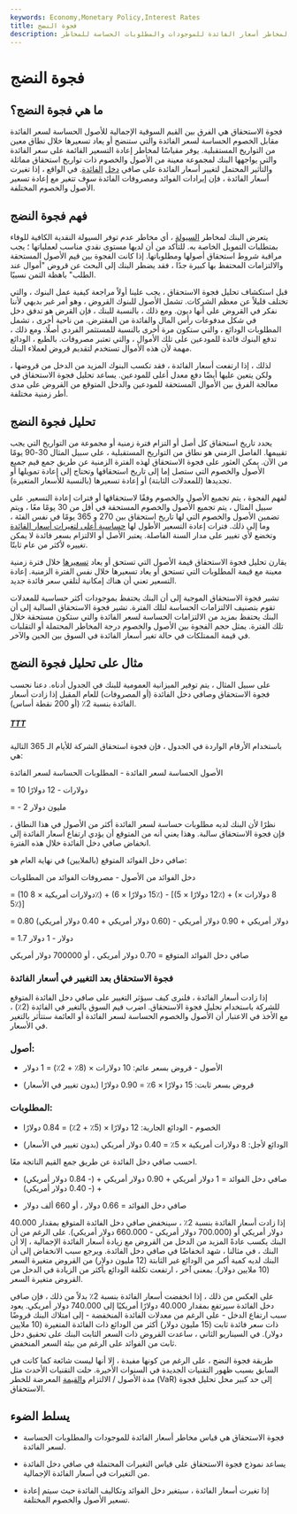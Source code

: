 ```yaml
---
keywords: Economy,Monetary Policy,Interest Rates
title: فجوة النضج
description: فجوة الاستحقاق هي قياس لمخاطر أسعار الفائدة للموجودات والمطلوبات الحساسة للمخاطر.
---
```


# فجوة النضج
## ما هي فجوة النضج؟

فجوة الاستحقاق هي الفرق بين القيم السوقية الإجمالية للأصول الحساسة لسعر الفائدة مقابل الخصوم الحساسة لسعر الفائدة والتي ستنضج أو يعاد تسعيرها خلال نطاق معين من التواريخ المستقبلية. يوفر مقياسًا لمخاطر إعادة التسعير القائمة على سعر الفائدة والتي يواجهها البنك لمجموعة معينة من الأصول والخصوم ذات تواريخ استحقاق مماثلة والتأثير المحتمل لتغيير أسعار الفائدة على صافي [دخل](/net-interest-income) [الفائدة](/net-interest-income). في الواقع ، إذا تغيرت أسعار الفائدة ، فإن إيرادات الفوائد ومصروفات الفائدة سوف تتغير مع إعادة تسعير الأصول والخصوم المختلفة.

## فهم فجوة النضج

يتعرض البنك لمخاطر [السيولة](/liquidityrisk) ، أي مخاطر عدم توفر السيولة النقدية الكافية للوفاء بمتطلبات التمويل الخاصة به. للتأكد من أن لديها مستوى نقدي مناسب لعملياتها ؛ يجب مراقبة شروط استحقاق أصولها ومطلوباتها. إذا كانت الفجوة بين قيم الأصول المستحقة والالتزامات المحتفظ بها كبيرة جدًا ، فقد يضطر البنك إلى البحث عن قروض "أموال عند الطلب" باهظة الثمن نسبيًا.

قبل استكشاف تحليل فجوة الاستحقاق ، يجب علينا أولاً مراجعة كيفية عمل البنوك ، والتي تختلف قليلاً عن معظم الشركات. تشمل الأصول للبنوك القروض ، وهو أمر غير بديهي لأننا نفكر في القروض على أنها ديون. ومع ذلك ، بالنسبة للبنك ، فإن القرض هو تدفق دخل في شكل مدفوعات رأس المال والفائدة من المقترض. من ناحية أخرى ، تشمل المطلوبات الودائع ، والتي ستكون مرة أخرى بالنسبة للمستثمر الفردي أصلًا. ومع ذلك ، تدفع البنوك فائدة للمودعين على تلك الأموال ، والتي تعتبر مصروفات. بالطبع ، الودائع مهمة لأن هذه الأموال تستخدم لتقديم قروض لعملاء البنك.

لذلك ، إذا ارتفعت أسعار الفائدة ، فقد تكسب البنوك المزيد من الدخل من قروضها ، ولكن يتعين عليها أيضًا دفع معدل أعلى للمودعين. يساعد تحليل فجوة الاستحقاق في معالجة الفرق بين الأموال المستحقة للمودعين والدخل المتوقع من القروض على مدى أطر زمنية مختلفة.

## تحليل فجوة النضج

يحدد تاريخ استحقاق كل أصل أو التزام فترة زمنية أو مجموعة من التواريخ التي يجب تقييمها. الفاصل الزمني هو نطاق من التواريخ المستقبلية ، على سبيل المثال 30-90 يومًا من الآن. يمكن العثور على فجوة الاستحقاق لهذه الفترة الزمنية عن طريق جمع قيم جميع الأصول والخصوم التي ستصل إما إلى تاريخ استحقاقها وتحتاج إلى إعادة تمويلها أو تجديدها (للمعدلات الثابتة) أو إعادة تسعيرها (بالنسبة للأسعار المتغيرة).

لفهم الفجوة ، يتم تجميع الأصول والخصوم وفقًا لاستحقاقها أو فترات إعادة التسعير. على سبيل المثال ، يتم تجميع الأصول والخصوم المستحقة في أقل من 30 يومًا معًا ، ويتم تضمين الأصول والخصوم التي لها تاريخ استحقاق بين 270 و 365 يومًا في نفس الفئة ، وما إلى ذلك. فترات إعادة التسعير الأطول لها [حساسية أعلى لتغيرات أسعار الفائدة](/interest-rate-sensitivity) وتخضع لأي تغيير على مدار السنة الفاصلة. يعتبر الأصل أو الالتزام بسعر فائدة لا يمكن تغييره لأكثر من عام ثابتًا.

يقارن تحليل فجوة الاستحقاق قيمة الأصول التي تستحق أو يعاد [تسعيرها](/reprice) خلال فترة زمنية معينة مع قيمة المطلوبات التي تستحق أو يعاد تسعيرها خلال نفس الفترة الزمنية. إعادة التسعير تعني أن هناك إمكانية لتلقي سعر فائدة جديد.

تشير فجوة الاستحقاق الموجبة إلى أن البنك يحتفظ بموجودات أكثر حساسية للمعدلات تقوم بتصنيف الالتزامات الحساسة لتلك الفترة. تشير فجوة الاستحقاق السالبة إلى أن البنك يحتفظ بمزيد من الالتزامات الحساسة لسعر الفائدة والتي ستكون مستحقة خلال تلك الفترة. يمثل حجم الفجوة بين الأصول والخصوم درجة المخاطر المحتملة أو التقلبات في قيمة الممتلكات في حالة تغير أسعار الفائدة في السوق بين الحين والآخر.

## مثال على تحليل فجوة النضج

على سبيل المثال ، يتم توفير الميزانية العمومية للبنك في الجدول أدناه. دعنا نحسب فجوة الاستحقاق وصافي دخل الفائدة (أو المصروفات) للعام المقبل إذا زادت أسعار الفائدة بنسبة 2٪ (أو 200 نقطة أساس).

<h5> <a href=""> TTT </a> </h5>

باستخدام الأرقام الواردة في الجدول ، فإن فجوة استحقاق الشركة للأيام الـ 365 التالية هي:

الأصول الحساسة لسعر الفائدة - المطلوبات الحساسة لسعر الفائدة

= 10 دولارات - 12 دولارًا

= - 2 مليون دولار

نظرًا لأن البنك لديه مطلوبات حساسة لسعر الفائدة أكثر من الأصول في هذا النطاق ، فإن فجوة الاستحقاق سالبة. وهذا يعني أنه من المتوقع أن يؤدي ارتفاع أسعار الفائدة إلى انخفاض صافي دخل الفائدة خلال هذه الفترة.

صافي دخل الفوائد المتوقع (بالملايين) في نهاية العام هو:

دخل الفوائد من الأصول - مصروفات الفوائد من المطلوبات

= (10 دولارات أمريكية × 8٪) + (15 دولارًا × 6٪) - [(12 دولارًا × 5٪) + (8 دولارات × 5٪)]

= 0.80 دولار أمريكي + 0.90 دولار أمريكي - (0.60 دولار أمريكي + 0.40 دولار أمريكي)

= 1.7 دولار - 1 دولار

صافي دخل الفوائد المتوقع = 0.70 دولار أمريكي ، أو 700000 دولار أمريكي

### فجوة الاستحقاق بعد التغيير في أسعار الفائدة

إذا زادت أسعار الفائدة ، فلنرى كيف سيؤثر التغيير على صافي دخل الفائدة المتوقع للشركة باستخدام تحليل فجوة الاستحقاق. اضرب قيم السوق بالتغير في الفائدة (2٪) ، مع الأخذ في الاعتبار أن الأصول والخصوم الحساسة لسعر الفائدة أو العائمة ستتأثر بالتغير في الأسعار.

### أصول:

- الأصول - قروض بسعر عائم: 10 دولارات × (8٪ + 2٪) = 1 دولار

- قروض بسعر ثابت: 15 دولارًا × 6٪ = 0.90 دولارًا (بدون تغيير في الأسعار)

### المطلوبات:

- الخصوم - الودائع الجارية: 12 دولارًا × (5٪ + 2٪) = 0.84 دولارًا

- الودائع لأجل: 8 دولارات أمريكية × 5٪ = 0.40 دولار أمريكي (بدون تغيير في الأسعار)

احسب صافي دخل الفائدة عن طريق جمع القيم الناتجة معًا.

- صافي دخل الفوائد = 1 دولار أمريكي + 0.90 دولار أمريكي + (- 0.84 دولار أمريكي) + (- 0.40 دولار أمريكي)

- صافي دخل الفوائد = 0.66 دولار ، أو 660 ألف دولار

إذا زادت أسعار الفائدة بنسبة 2٪ ، سينخفض صافي دخل الفائدة المتوقع بمقدار 40.000 دولار أمريكي أو (700.000 دولار أمريكي - 660.000 دولار أمريكي). على الرغم من أن البنك يكسب عادةً المزيد من الدخل من القروض مع زيادة أسعار الفائدة الإجمالية ، إلا أن البنك ، في مثالنا ، شهد انخفاضًا في صافي دخل الفائدة. ويرجع سبب الانخفاض إلى أن البنك لديه كمية أكبر من الودائع غير الثابتة (12 مليون دولار) من القروض متغيرة السعر (10 ملايين دولار). بمعنى آخر ، ارتفعت تكلفة الودائع بأكثر من الزيادة في الدخل من القروض متغيرة السعر.

على العكس من ذلك ، إذا انخفضت أسعار الفائدة بنسبة 2٪ بدلاً من ذلك ، فإن صافي دخل الفائدة سيرتفع بمقدار 40.000 دولارًا أمريكيًا إلى 740.000 دولار أمريكي. يعود سبب ارتفاع الدخل - على الرغم من معدلات الفائدة المنخفضة - إلى امتلاك البنك قروضًا ذات سعر فائدة ثابت (15 مليون دولار) أكثر من الودائع ذات الفائدة المتغيرة (10 ملايين دولار). في السيناريو الثاني ، ساعدت القروض ذات السعر الثابت البنك على تحقيق دخل ثابت من الفوائد على الرغم من بيئة السعر المنخفض.

طريقة فجوة النضج ، على الرغم من كونها مفيدة ، إلا أنها ليست شائعة كما كانت في السابق بسبب ظهور التقنيات الجديدة في السنوات الأخيرة. حلت التقنيات الأحدث مثل مدة الأصول / الالتزام [والقيمة](/var) المعرضة للخطر (VaR) إلى حد كبير محل تحليل فجوة الاستحقاق.

## يسلط الضوء

- فجوة الاستحقاق هي قياس مخاطر أسعار الفائدة للموجودات والمطلوبات الحساسة لسعر الفائدة.

- يساعد نموذج فجوة الاستحقاق على قياس التغيرات المحتملة في صافي دخل الفائدة من التغيرات في أسعار الفائدة الإجمالية.

- إذا تغيرت أسعار الفائدة ، سيتغير دخل الفوائد وتكاليف الفائدة حيث سيتم إعادة تسعير الأصول والخصوم المختلفة.

